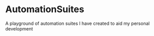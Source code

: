 # AutomationSuites
A playground of automation suites I have created to aid my personal development  
